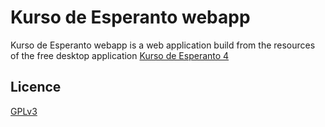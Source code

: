Kurso de Esperanto webapp
================

Kurso de Esperanto webapp is a  web application build from the resources of the free desktop application [Kurso de Esperanto 4](http://www.kurso.com.br/index.php?en)

## Licence
[GPLv3](http://www.gnu.org/licenses/gplv3-the-program.html)
